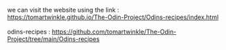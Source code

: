 we can visit the website using the link : 
<br>
https://tomartwinkle.github.io/The-Odin-Project/Odins-recipes/index.html <br><br>
odins-recipes : https://github.com/tomartwinkle/The-Odin-Project/tree/main/Odins-recipes

